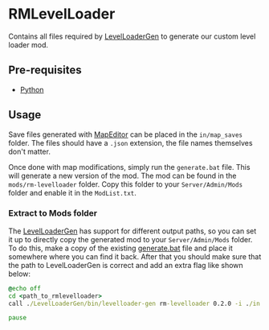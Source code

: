 # RMLevelLoader

Contains all files required by [LevelLoaderGen](https://github.com/BF3RM/LevelLoaderGen) to generate our custom level loader mod.

## Pre-requisites

- [Python](https://www.python.org/downloads/)

## Usage

Save files generated with [MapEditor](https://github.com/BF3RM/MapEditor) can be placed in the `in/map_saves` folder. The files should have a `.json` extension, the file names themselves don't matter.

Once done with map modifications, simply run the `generate.bat` file. This will generate a new version of the mod. The mod can be found in the `mods/rm-levelloader` folder. Copy this folder to your `Server/Admin/Mods` folder and enable it in the `ModList.txt`.

### Extract to Mods folder

The [LevelLoaderGen](https://github.com/BF3RM/LevelLoaderGen) has support for different output paths, so you can set it up to directly copy the generated mod to your `Server/Admin/Mods` folder. To do this, make a copy of the existing [generate.bat](./generate.bat) file and place it somewhere where you can find it back. After that you should make sure that the path to LevelLoaderGen is correct and add an extra flag like shown below:

```bat
@echo off
cd <path_to_rmlevelloader>
call ./LevelLoaderGen/bin/levelloader-gen rm-levelloader 0.2.0 -i ./in -o "<path_to_documents_bf3>/Server/Admin/Mods"

pause
```
